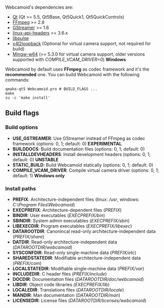 Webcamoid's dependencies are:

* [Qt](https://qt-project.org/) (Qt >= 5.5, Qt5Base, Qt5Quick1, Qt5QuickControls)
* [FFmpeg](http://ffmpeg.org/) >= 2.8
* [GStreamer](http://gstreamer.freedesktop.org/) >= 1.6
* [linux-api-headers](http://www.gnu.org/software/libc) >= 3.6.x
* [libpulse](http://www.freedesktop.org/wiki/Software/PulseAudio)
* [v4l2loopback](https://github.com/umlaeute/v4l2loopback) (Optional for virtual camera support, not required for build)
* [Mingw-w64](http://mingw-w64.org/doku.php) (>= 5.3.0 for virtual camera support, older versions supported with *COMPILE_VCAM_DRIVER=0*) **Windows**

Webcamoid by default uses **FFmpeg** as codec framework and it's the **recommended** one. You can build Webcamoid with the following commands:

    qmake-qt5 Webcamoid.pro # BUILD_FLAGS ...
    make
    su -c 'make install'

## Build flags ##

### Build options ###

- **USE_GSTREAMER**: Use GStreamer instead of FFmpeg as codec framework (options: 0, 1; default: 0) **EXPERIMENTAL**
- **BUILDDOCS**: Build documentation files (options: 0, 1; default: 0)
- **INSTALLDEVHEADERS**: Install development headers (options: 0, 1; default: 0) **UNSTABLE**
- **STATIC_BUILD**: Build Webcamoid statically (options: 0, 1; default: 0)
- **COMPILE_VCAM_DRIVER**: Compile virtual camera driver (options: 0, 1; default: 1) **Windows only**

### Install paths ###

- **PREFIX**: Architecture-independent files (linux: */usr*, windows: *C:\\Program Files\Webcamoid*)
- **EXECPREFIX**: Architecture-dependent files (*PREFIX*)
- **BINDIR**: User executables (*EXECPREFIX/bin*)
- **SBINDIR**: System admin executables (*EXECPREFIX/sbin*)
- **LIBEXECDIR**: Program executables (*EXECPREFIX/libexec*)
- **DATAROOTDIR**: Canonincal read-only architecture-independent data (*PREFIX/share*)
- **DATDIR**: Read-only architecture-independent data (*DATAROOTDIR/webcamoid*)
- **SYSCONFDIR**: Read-only single-machine data (*PREFIX/etc*)
- **SHAREDSTATEDIR**: Modifiable architecture-independent data (*PREFIX/com*)
- **LOCALSTATEDIR**: Modifiable single-machine data (*PREFIX/var*)
- **INCLUDEDIR**: C header files (*PREFIX/include*)
- **DOCDIR**: Documentation files (*DATAROOTDIR/doc/webcamoid*)
- **LIBDIR**: Object code libraries (*EXECPREFIX/lib*)
- **LOCALEDIR**: Translations files (*DATAROOTDIR/locale*)
- **MANDIR**: Man documentation (*DATAROOTDIR/man*)
- **LICENSEDIR**: License files (*DATAROOTDIR/licenses/webcamoid*)
